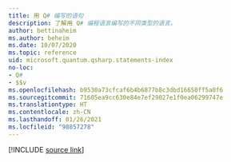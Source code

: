 ```yaml
---
title: 用 Q# 编写的语句
description: 了解用 Q# 编程语言编写的不同类型的语言。
author: bettinaheim
ms.author: beheim
ms.date: 10/07/2020
ms.topic: reference
uid: microsoft.quantum.qsharp.statements-index
no-loc:
- Q#
- $$v
ms.openlocfilehash: b9530a73cfcaf6b4b6877b8c3dbd16650ff5a0f6
ms.sourcegitcommit: 71605ea9cc630e84e7ef29027e1f0ea06299747e
ms.translationtype: HT
ms.contentlocale: zh-CN
ms.lasthandoff: 01/26/2021
ms.locfileid: "98857278"
---
```

<!---
# Statements in Q#
-->

[!INCLUDE [source link](~/includes/qsharp-language/Specifications/Language/2_Statements/README.md)]

